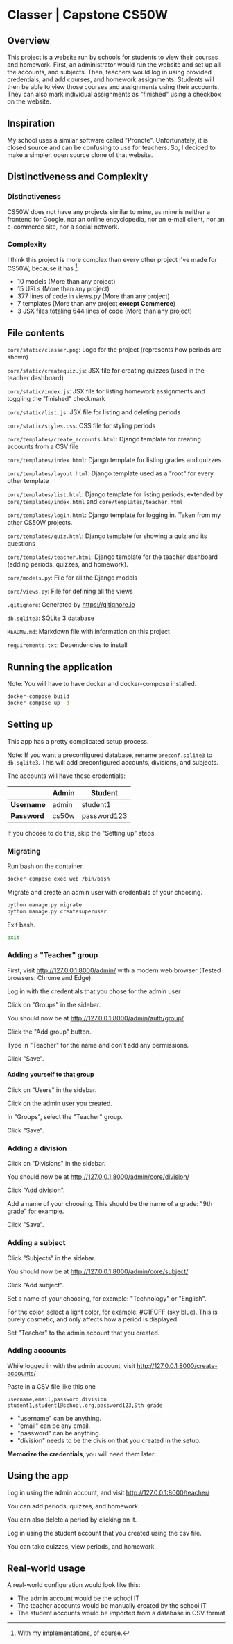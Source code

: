 # Classer | Capstone CS50W


## Overview


This project is a website run by schools for students to view their courses  and homework. First, an administrator would run the website and set up all the accounts, and subjects. Then, teachers would log in using provided credentials, and add courses, and homework assignments. Students will then be able to view those courses and assignments using their accounts. They can also mark individual assignments as "finished" using a checkbox on the website.


## Inspiration


My school uses a similar software called "Pronote". Unfortunately, it is closed source and can be confusing to use for teachers. So, I decided to make a simpler, open source clone of that website.


## Distinctiveness and Complexity
### Distinctiveness


CS50W does not have any projects similar to mine, as mine is neither a frontend for Google, nor an online encyclopedia, nor an e-mail client, nor an e-commerce site, nor a social network.


### Complexity


I think this project is more complex than every other project I've made for CS50W, because it has [^1]:
- 10 models (More than any project)
- 15 URLs (More than any project)
- 377 lines of code in views.py (More than any project)
- 7 templates (More than any project **except Commerce**)
- 3 JSX files totaling 644 lines of code (More than any project)


[^1]: With my implementations, of course.


## File contents


`core/static/classer.png`: Logo for the project (represents how periods are shown)

`core/static/createquiz.js`: JSX file for creating quizzes (used in the teacher dashboard)

`core/static/index.js`: JSX file for listing homework assignments and toggling the "finished" checkmark

`core/static/list.js`: JSX file for listing and deleting periods

`core/static/styles.css`: CSS file for styling periods

`core/templates/create_accounts.html`: Django template for creating accounts from a CSV file

`core/templates/index.html`: Django template for listing grades and quizzes

`core/templates/layout.html`: Django template used as a "root" for every other template

`core/templates/list.html`: Django template for listing periods; extended by `core/templates/index.html` and `core/templates/teacher.html`

`core/templates/login.html`: Django template for logging in. Taken from my other CS50W projects.

`core/templates/quiz.html`: Django template for showing a quiz and its questions

`core/templates/teacher.html`: Django template for the teacher dashboard (adding periods, quizzes, and homework).

`core/models.py`: File for all the Django models

`core/views.py`: File for defining all the views

`.gitignore`: Generated by <https://gitignore.io>

`db.sqlite3`: SQLite 3 database

`README.md`: Markdown file with information on this project

`requirements.txt`: Dependencies to install


## Running the application

Note: You will have to have docker and docker-compose installed.

```bash
docker-compose build
docker-compose up -d
```

## Setting up

This app has a pretty complicated setup process.

Note: If you want a preconfigured database, rename `preconf.sqlite3` to `db.sqlite3`. This will add preconfigured accounts, divisions, and subjects.

The accounts will have these credentials:

|              | Admin | Student     |
|--------------|-------|-------------|
| **Username** | admin | student1    |
| **Password** | cs50w | password123 |

If you choose to do this, skip the "Setting up" steps

### Migrating

Run bash on the container.

```bash
docker-compose exec web /bin/bash
```

Migrate and create an admin user with credentials of your choosing.

```bash
python manage.py migrate
python manage.py createsuperuser
```

Exit bash.
```bash
exit
```

### Adding a "Teacher" group

First, visit <http://127.0.0.1:8000/admin/> with a modern web browser (Tested browsers: Chrome and Edge).

Log in with the credentials that you chose for the admin user

Click on "Groups" in the sidebar.

You should now be at <http://127.0.0.1:8000/admin/auth/group/>

Click the "Add group" button.

Type in "Teacher" for the name and don't add any permissions.

Click "Save".

#### Adding yourself to that group

Click on "Users" in the sidebar.

Click on the admin user you created.

In "Groups", select the "Teacher" group.

Click "Save".


### Adding a division

Click on "Divisions" in the sidebar.

You should now be at <http://127.0.0.1:8000/admin/core/division/>

Click "Add division".

Add a name of your choosing. This should be the name of a grade: "9th grade" for example.

Click "Save".


### Adding a subject

Click "Subjects" in the sidebar.

You should now be at <http://127.0.0.1:8000/admin/core/subject/>

Click "Add subject".

Set a name of your choosing, for example: "Technology" or "English".

For the color, select a light color, for example: #C1FCFF (sky blue). This is purely cosmetic, and only affects how a period is displayed.

Set "Teacher" to the admin account that you created.

### Adding accounts

While logged in with the admin account, visit <http://127.0.0.1:8000/create-accounts/>

Paste in a CSV file like this one

```csv
username,email,password,division
student1,student1@school.org,password123,9th grade
```

* "username" can be anything.
* "email" can be any email.
* "password" can be anything.
* "division" needs to be the division that you created in the setup.

**Memorize the credentials**, you will need them later.


## Using the app

Log in using the admin account, and visit <http://127.0.0.1:8000/teacher/>

You can add periods, quizzes, and homework.

You can also delete a period by clicking on it.

Log in using the student account that you created using the csv file.

You can take quizzes, view periods, and homework

## Real-world usage

A real-world configuration would look like this:
* The admin account would be the school IT
* The teacher accounts would be manually created by the school IT
* The student accounts would be imported from a database in CSV format
